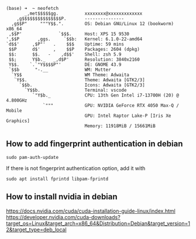 
```shell
(base) ➜  ~ neofetch
       _,met$$$$$gg.          xxxxxxxx@xxxxxxxxxxxxx
    ,g$$$$$$$$$$$$$$$P.       --------------- 
  ,g$$P"     """Y$$.".        OS: Debian GNU/Linux 12 (bookworm) x86_64 
 ,$$P'              `$$$.     Host: XPS 15 9530 
',$$P       ,ggs.     `$$b:   Kernel: 6.1.0-22-amd64 
`d$$'     ,$P"'   .    $$$    Uptime: 59 mins 
 $$P      d$'     ,    $$P    Packages: 2604 (dpkg) 
 $$:      $$.   -    ,d$$'    Shell: zsh 5.9 
 $$;      Y$b._   _,d$P'      Resolution: 3840x2160 
 Y$$.    `.`"Y$$$$P"'         DE: GNOME 43.9 
 `$$b      "-.__              WM: Mutter 
  `Y$$                        WM Theme: Adwaita 
   `Y$$.                      Theme: Adwaita [GTK2/3] 
     `$$b.                    Icons: Adwaita [GTK2/3] 
       `Y$$b.                 Terminal: vscode 
          `"Y$b._             CPU: 13th Gen Intel i7-13700H (20) @ 4.800GHz 
              `"""            GPU: NVIDIA GeForce RTX 4050 Max-Q / Mobile 
                              GPU: Intel Raptor Lake-P [Iris Xe Graphics] 
                              Memory: 11918MiB / 15661MiB 
```

## How to add fingerprint authentication in debian

```shell
sudo pam-auth-update
```

If there is not fingerprint authentication option, add it with 

```shell
sudo apt install fprintd libpam-fprintd
```

## How to install nvidia in debian

https://docs.nvidia.com/cuda/cuda-installation-guide-linux/index.html
https://developer.nvidia.com/cuda-downloads?target_os=Linux&target_arch=x86_64&Distribution=Debian&target_version=12&target_type=deb_local